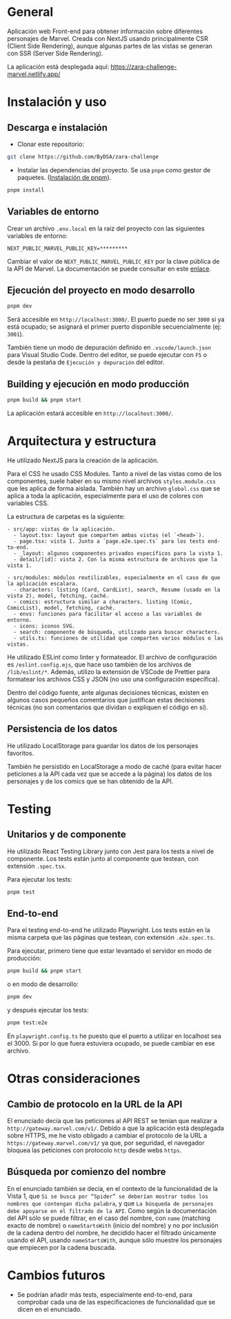 # General
Aplicación web Front-end para obtener información sobre
diferentes personajes de Marvel. Creada con NextJS usando principalmente CSR (Client Side Rendering), aunque algunas partes de las vistas se generan con SSR (Server Side Rendering).

La aplicación está desplegada aquí: https://zara-challenge-marvel.netlify.app/

# Instalación y uso
## Descarga e instalación
- Clonar este repositorio:

```sh
git clone https://github.com/ByDSA/zara-challenge
```

- Instalar las dependencias del proyecto. Se usa `pnpm` como gestor de paquetes. ([Instalación de pnpm](https://pnpm.io/installation)).
```sh
pnpm install
```

## Variables de entorno
Crear un archivo `.env.local` en la raíz del proyecto con las siguientes variables de entorno:
```
NEXT_PUBLIC_MARVEL_PUBLIC_KEY=*********
```
Cambiar el valor de `NEXT_PUBLIC_MARVEL_PUBLIC_KEY` por la clave pública de la API de Marvel. La documentación se puede consultar en este [enlace](https://developer.marvel.com/documentation/getting_started).

## Ejecución del proyecto en modo desarrollo
```sh
pnpm dev
```
Será accesible en `http://localhost:3000/`. El puerto puede no ser `3000` si ya está ocupado; se asignará el primer puerto disponible secuencialmente (ej: `3001`).

También tiene un modo de depuración definido en `.vscode/launch.json` para Visual Studio Code. Dentro del editor, se puede ejecutar con `F5`  o desde la pestaña de `Ejecución y depuración` del editor.

## Building y ejecución en modo producción
```sh
pnpm build && pnpm start
```
La aplicación estará accesible en `http://localhost:3000/`.

# Arquitectura y estructura
He utilizado NextJS para la creación de la aplicación.

Para el CSS he usado CSS Modules. Tanto a nivel de las vistas como de los componentes, suele haber en su mismo nivel archivos `styles.module.css` que les aplica de forma aislada. También hay un archivo `global.css` que se aplica a toda la aplicación, especialmente para el uso de colores con variables CSS.

La estructura de carpetas es la siguiente:
```
- src/app: vistas de la aplicación.
  - layout.tsx: layout que comparten ambas vistas (el `<head>`).
  - page.tsx: vista 1. Junto a `page.e2e.spec.ts` para los tests end-to-end.
  - _layout: algunos componentes privados específicos para la vista 1.
  - detail/[id]: vista 2. Con la misma estructura de archivos que la vista 1.

- src/modules: módulos reutilizables, especialmente en el caso de que la aplicación escalara.
  - characters: listing (Card, CardList), search, Resume (usado en la vista 2), model, fetching, caché.
  - comics: estructura similar a characters. listing (Comic, ComicList), model, fetching, caché.
  - envs: funciones para facilitar el acceso a las variables de entorno.
  - icons: iconos SVG.
  - search: componente de búsqueda, utilizado para buscar characters.
  - utils.ts: funciones de utilidad que comparten varios módulos o las vistas.
```

He utilizado ESLint como linter y formateador. El archivo de configuración es `/eslint.config.mjs`, que hace uso también de los archivos de `/lib/eslint/*`. Además, utilizo la extensión de VSCode de Prettier para formatear los archivos CSS y JSON (no uso una configuración específica).

Dentro del código fuente, ante algunas decisiones técnicas, existen en algunos casos pequeños comentarios que justifican estas decisiones técnicas (no son comentarios que dividan o expliquen el código en sí).

## Persistencia de los datos
He utilizado LocalStorage para guardar los datos de los personajes favoritos.

También he persistido en LocalStorage a modo de caché (para evitar hacer peticiones a la API cada vez que se accede a la página) los datos de los personajes y de los comics que se han obtenido de la API.

# Testing
## Unitarios y de componente
He utilizado React Testing Library junto con Jest para los tests a nivel de componente. Los tests están junto al componente que testean, con extensión `.spec.tsx`.

Para ejecutar los tests:
```sh
pnpm test
```
## End-to-end
Para el testing end-to-end he utilizado Playwright. Los tests están en la misma carpeta que las páginas que testean, con extensión `.e2e.spec.ts`.

Para ejecutar, primero tiene que estar levantado el servidor en modo de producción:
```sh
pnpm build && pnpm start
```
o en modo de desarrollo:
```sh
pnpm dev
```
y después ejecutar los tests:
```sh
pnpm test:e2e
```
En `playwright.config.ts` he puesto que el puerto a utilizar en localhost sea el 3000. Si por lo que fuera estuviera ocupado, se puede cambiar en ese archivo.

# Otras consideraciones
## Cambio de protocolo en la URL de la API
El enunciado decía que las peticiones al API REST se tenían que realizar a `http://gateway.marvel.com/v1/`. Debido a que la aplicación está desplegada sobre HTTPS, me he visto obligado a cambiar el protocolo de la URL a `https://gateway.marvel.com/v1/` ya que, por seguridad, el navegador bloquea las peticiones con protocolo `http` desde webs `https`.

## Búsqueda por comienzo del nombre
En el enunciado también se decía, en el contexto de la funcionalidad de la Vista 1, que `Si se busca por “Spider” se deberían mostrar todos los nombres que
contengan dicha palabra`, y que `La búsqueda de personajes debe apoyarse en el filtrado de la API`. Como según la documentación del API sólo se puede filtrar, en el caso del nombre, con `name` (matching exacto de nombre) o `nameStartsWith` (inicio del nombre) y no por inclusión de la cadena dentro del nombre, he decidido hacer el filtrado únicamente usando el API,  usando `nameStartsWith`, aunque sólo muestre los personajes que empiecen por la cadena buscada.

# Cambios futuros
- Se podrían añadir más tests, especialmente end-to-end, para comprobar cada una de las especificaciones de funcionalidad que se dicen en el enunciado.